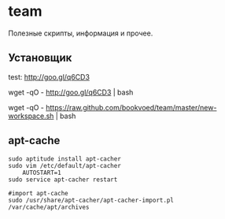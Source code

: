 team
====

Полезные скрипты, информация и прочее.


Установщик
----------

test: http://goo.gl/q6CD3

wget -qO - http://goo.gl/q6CD3 | bash

wget -qO - https://raw.github.com/bookvoed/team/master/new-workspace.sh | bash

apt-cache
---------

    sudo aptitude install apt-cacher
    sudo vim /etc/default/apt-cacher
        AUTOSTART=1
    sudo service apt-cacher restart
    
    #import apt-cache
    sudo /usr/share/apt-cacher/apt-cacher-import.pl /var/cache/apt/archives
